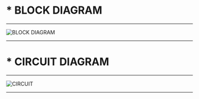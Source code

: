 # * BLOCK DIAGRAM
*************************************************************************************************************
![BLOCK DIAGRAM](https://user-images.githubusercontent.com/101693748/163982072-3ea4f1a2-6e5e-493c-962b-dfdf5e5b9b78.png)
*************************************************************************************************************
# * CIRCUIT DIAGRAM
***********************************************************************************************************
![CIRCUIT](https://user-images.githubusercontent.com/101693748/163983222-4ed783c6-faf6-45ee-9767-e829ba942533.png)
***********************************************************************************************************


